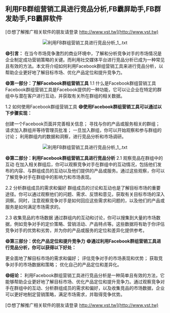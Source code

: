 ## **利用FB群组营销工具进行竞品分析,FB霸屏助手,FB群发助手,FB霸屏软件**

[😍想了解推广相关软件的朋友请登录 http://www.vst.tw](http://www.vst.tw)

 <center><img src="https://vst.tw/MP4/tuiguang/png/0.png" alt="利用FB群组营销工具进行竞品分析_1_.txt"></center>

**😄引言：**
在当今市场竞争激烈的商业环境中，了解和分析竞争对手的市场情况是企业制定成功营销策略的关键。而利用社交媒体平台进行竞品分析已成为一种常见且有效的方法。本文将介绍如何利用Facebook群组营销工具来进行竞品分析，以帮助企业更好地了解目标市场、优化产品定位和提升竞争力。

**😄第一部分：了解Facebook群组营销工具**
1.1 什么是Facebook群组营销工具
Facebook群组营销工具是Facebook提供的一种功能，它可以让企业在特定的群组中与潜在客户进行互动，并获取有关所在群组的相关数据。

1.2 如何使用Facebook群组营销工具
**😄使用Facebook群组营销工具可以通过以下步骤实现：**

创建一个Facebook页面并完善相关信息；
寻找与你的产品或服务相关的群组；
请求加入群组并等待管理员批准；
一旦加入群组，你可以开始观察和参与群组的讨论；
利用群组内的数据和洞察，进行竞品分析和市场调研。

 <center><img src="https://vst.tw/MP4/tuiguang/png/8.png" alt="利用FB群组营销工具进行竞品分析_1_.txt"></center>

**😄第二部分：利用Facebook群组营销工具进行竞品分析**
2.1 观察竞品在群组中的互动
在加入相关群组后，你可以观察竞争对手在群组中的互动情况，包括他们发布的内容、与群组成员的互动以及他们提供的产品或服务。通过这些观察，你可以了解竞争对手在群组中的影响力和市场表现。

2.2 分析群组成员的需求和偏好
群组成员的讨论和互动也是了解目标市场的重要途径。你可以通过观察他们的问题、需求、反馈和意见，获取有关目标市场的深入洞察。同时，注意观察竞争对手是如何回应这些需求和问题的，以及他们的产品或服务是如何满足市场需求的。

2.3 收集竞品的市场数据
通过群组内的互动和讨论，你可以搜集到大量的市场数据，例如竞争对手的定价策略、营销活动、产品特点等。这些数据将有助于你评估竞争对手的优势和劣势，并为你的产品或服务的定位和差异化提供参考。

**😄第三部分：优化产品定位和提升竞争力**
**😄通过利用Facebook群组营销工具进行竞品分析，你可以获得以下好处：**

更全面地了解目标市场的需求和偏好；
评估竞争对手的市场表现和优势；
获取竞争对手的市场数据和策略；
优化自己的产品定位和差异化。

**😄结论：**
利用Facebook群组营销工具进行竞品分析是一种简单且有效的方法，它能够帮助企业更好地了解目标市场、优化产品定位和提升竞争力。通过观察竞争对手在群组中的互动、分析群组成员的需求和偏好，以及收集竞品的市场数据，企业可以更好地制定营销策略，满足市场需求，并取得竞争优势。

[😍想了解推广相关软件的朋友请登录 http://www.vst.tw](http://www.vst.tw)



